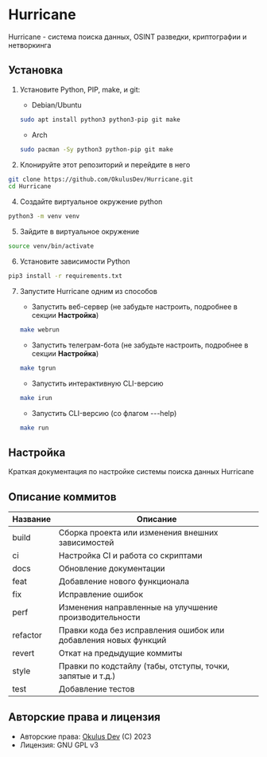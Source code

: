 # Hurricane
Hurricane - система поиска данных, OSINT разведки, криптографии и нетворкинга

## Установка

1. Установите Python, PIP, make, и git:

	+ Debian/Ubuntu
	```bash
	sudo apt install python3 python3-pip git make
	```

	+ Arch
	
	```bash
	sudo pacman -Sy python3 python-pip git make
	```

3. Клонируйте этот репозиторий и перейдите в него

```bash
git clone https://github.com/OkulusDev/Hurricane.git
cd Hurricane
```

4. Создайте виртуальное окружение python

```bash
python3 -m venv venv
```

5. Зайдите в виртуальное окружение

```bash
source venv/bin/activate
```

6. Установите зависимости Python

```bash
pip3 install -r requirements.txt
```

7. Запустите Hurricane одним из способов

	+ Запустить веб-сервер (не забудьте настроить, подробнее в секции __Настройка__)

	```bash
	make webrun
	```
	
	+ Запустить телеграм-бота (не забудьте настроить, подробнее в секции __Настройка__)
	
	```bash
	make tgrun
	```
	
	+ Запустить интерактивную CLI-версию
	
	```bash
	make irun
	```
	
	+ Запустить CLI-версию (со флагом ---help)
	
	```bash
	make run
	```
	
## Настройка
Краткая документация по настройке системы поиска данных Hurricane

## Описание коммитов

| Название | Описание                                                        |
|----------|-----------------------------------------------------------------|
| build	   | Сборка проекта или изменения внешних зависимостей               |
| ci       | Настройка CI и работа со скриптами                              |
| docs	   | Обновление документации                                         |
| feat	   | Добавление нового функционала                                   |
| fix	   | Исправление ошибок                                              |
| perf	   | Изменения направленные на улучшение производительности          |
| refactor | Правки кода без исправления ошибок или добавления новых функций |
| revert   | Откат на предыдущие коммиты                                     |
| style	   | Правки по кодстайлу (табы, отступы, точки, запятые и т.д.)      |
| test	   | Добавление тестов                                               |

## Авторские права и лицензия

 + Авторские права: [Okulus Dev](https://github.com/OkulusDev) (C) 2023
 + Лицензия: GNU GPL v3
